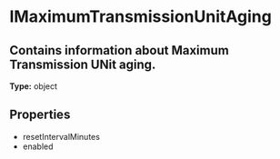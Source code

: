 # IMaximumTransmissionUnitAging

## Contains information about Maximum Transmission UNit aging.

**Type:** object

## Properties
* resetIntervalMinutes
* enabled
